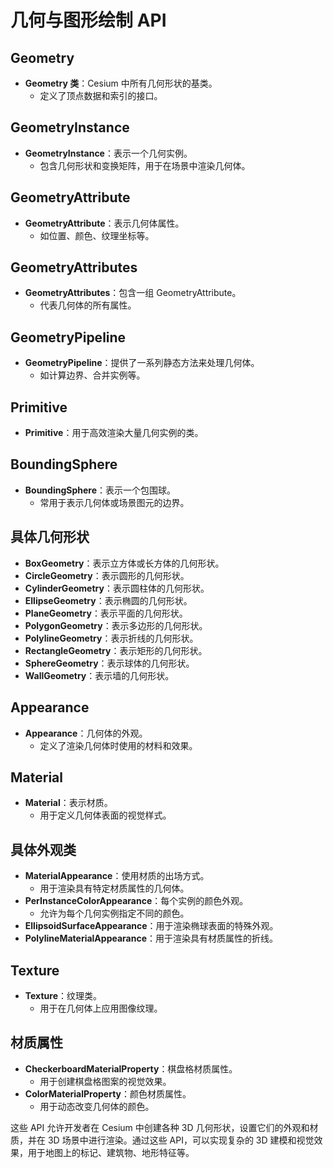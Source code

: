 # 几何与图形绘制 API

## Geometry
- **Geometry 类**：Cesium 中所有几何形状的基类。
  - 定义了顶点数据和索引的接口。

## GeometryInstance
- **GeometryInstance**：表示一个几何实例。
  - 包含几何形状和变换矩阵，用于在场景中渲染几何体。

## GeometryAttribute
- **GeometryAttribute**：表示几何体属性。
  - 如位置、颜色、纹理坐标等。

## GeometryAttributes
- **GeometryAttributes**：包含一组 GeometryAttribute。
  - 代表几何体的所有属性。

## GeometryPipeline
- **GeometryPipeline**：提供了一系列静态方法来处理几何体。
  - 如计算边界、合并实例等。

## Primitive
- **Primitive**：用于高效渲染大量几何实例的类。

## BoundingSphere
- **BoundingSphere**：表示一个包围球。
  - 常用于表示几何体或场景图元的边界。

## 具体几何形状
- **BoxGeometry**：表示立方体或长方体的几何形状。
- **CircleGeometry**：表示圆形的几何形状。
- **CylinderGeometry**：表示圆柱体的几何形状。
- **EllipseGeometry**：表示椭圆的几何形状。
- **PlaneGeometry**：表示平面的几何形状。
- **PolygonGeometry**：表示多边形的几何形状。
- **PolylineGeometry**：表示折线的几何形状。
- **RectangleGeometry**：表示矩形的几何形状。
- **SphereGeometry**：表示球体的几何形状。
- **WallGeometry**：表示墙的几何形状。

## Appearance
- **Appearance**：几何体的外观。
  - 定义了渲染几何体时使用的材料和效果。

## Material
- **Material**：表示材质。
  - 用于定义几何体表面的视觉样式。

## 具体外观类
- **MaterialAppearance**：使用材质的出场方式。
  - 用于渲染具有特定材质属性的几何体。
- **PerInstanceColorAppearance**：每个实例的颜色外观。
  - 允许为每个几何实例指定不同的颜色。
- **EllipsoidSurfaceAppearance**：用于渲染椭球表面的特殊外观。
- **PolylineMaterialAppearance**：用于渲染具有材质属性的折线。

## Texture
- **Texture**：纹理类。
  - 用于在几何体上应用图像纹理。

## 材质属性
- **CheckerboardMaterialProperty**：棋盘格材质属性。
  - 用于创建棋盘格图案的视觉效果。
- **ColorMaterialProperty**：颜色材质属性。
  - 用于动态改变几何体的颜色。

这些 API 允许开发者在 Cesium 中创建各种 3D 几何形状，设置它们的外观和材质，并在 3D 场景中进行渲染。通过这些 API，可以实现复杂的 3D 建模和视觉效果，用于地图上的标记、建筑物、地形特征等。